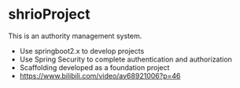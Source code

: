 # shrioProject
This is an authority management system.
- Use springboot2.x to develop projects 
- Use Spring Security to complete authentication and authorization 
- Scaffolding developed as a foundation project 
- https://www.bilibili.com/video/av68921006?p=46

